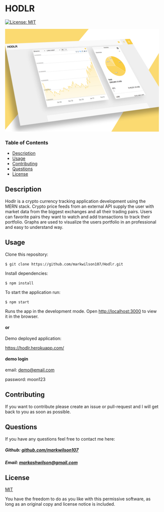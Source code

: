 # HODLR

[![License: MIT](https://img.shields.io/badge/License-MIT-yellow.svg)](https://opensource.org/licenses/MIT)

![Image of Application](https://github.com/markwilson107/Hodlr/blob/main/images/application-image.png)

### Table of Contents

- [Description](#description)
- [Usage](#usage)
- [Contributing](#contributing)
- [Questions](#questions)
- [License](#license)

## Description

Hodlr is a crypto currency tracking application development using the MERN stack. Crypto price feeds from an external API supply the user with market data from the biggest exchanges and all their trading pairs.
Users can favorite pairs they want to watch and add transactions to track their portfolio.
Graphs are used to visualize the users portfolio in an professional and easy to understand way. 

## Usage

Clone this repository:

`$ git clone https://github.com/markwilson107/Hodlr.git`

Install dependencies:

`$ npm install`

To start the application run:

`$ npm start`

Runs the app in the development mode.
Open [http://localhost:3000](http://localhost:3000) to view it in the browser.

#### or

Demo deployed application:

https://hodlr.herokuapp.com/

#### demo login

email: demo@email.com

password: moon123

## Contributing

If you want to contribute please create an issue or pull-request and I will get back to you as soon as possible.

## Questions

If you have any questions feel free to contact me here:

 ##### Github: [github.com/markwilson107](https://github.com/markwilson107)

 ##### Email: [markashwilson@gmail.com](mailto:markashwilson@gmail.com?subject=[GitHub])

## License

[MIT](https://opensource.org/licenses/MIT)

You have the freedom to do as you like with this permissive software, as long as an original copy and license notice is included.


